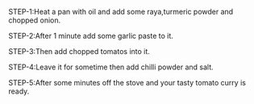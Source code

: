 STEP-1:Heat a pan with oil and add some raya,turmeric powder and chopped onion.

STEP-2:After 1 minute add some garlic paste to it.

STEP-3:Then add chopped tomatos into it.

STEP-4:Leave it for sometime then add chilli powder and salt.

STEP-5:After some minutes off the stove and your tasty tomato curry is ready.